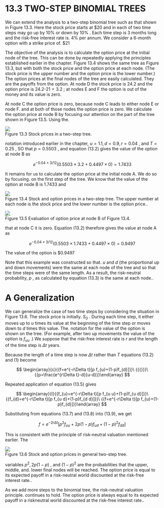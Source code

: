 # 13.3 TWO-STEP BINOMIAL TREES  

We can extend the analysis to a two-step binomial tree such as that shown in Figure 13.3. Here the stock price starts at $\$20$ and in each of two time steps may go up by $10\%$ or down by $10\%$ . Each time step is 3 months long and the risk-free interest rate is. $4\%$ per annum. We consider a 6-month option with a strike price of. $\$21$  

The objective of the analysis is to calculate the option price at the initial node of the tree. This can be done by repeatedly applying the principles established earlier in the chapter. Figure 13.4 shows the same tree as Figure 13.3, but with both the stock price and the option price at each node. (The stock price is the upper number and the option price is the lower number.) The option prices at the final nodes of the tree are easily calculated. They are the payoffs from the option. At node D the stock price is 24.2 and the option price is $24.2\textrm{-}21=3.2$ ; at nodes E and F the option is out of the money and its value is zero.  

At node $\mathrm{C}$ the option price is zero, because node C leads to either node E or node F. and at both of those nodes the option price is zero. We calculate the option price at node B by focusing our attention on the part of the tree shown in Figure 13.5. Using the.  

![](images/bc6527e81d880375ad97653d23ab91a898bd3ceeda0d4a8e3c952d531396cfa5.jpg)  
Figure 13.3 Stock prices in a two-step tree.  

notation introduced earlier in the chapter, $u=1.1,d=0.9,r=0.04$ , and $T=0.25$ , SO that $p=0.5503$ , and equation (13.2) gives the value of the option at node B as  

$$
e^{-0.04\times3/12}(0.5503\times3.2+0.4497\times0)=1.7433
$$  

It remains for us to calculate the option price at the initial node A. We do so by focusing. on the first step of the tree. We know that the value of the option at node B is 1.7433 and  

![](images/e6d04e0d084823804a1433a74d2071f539811f2a5786023ad8d26661c6fd637f.jpg)  
Figure 13.4  Stock and option prices in a two-step tree. The upper number at each node is the stock price and the lower number is the option price..  

![](images/4417750c79066b074683ff665c4fcfdf05b46154812f7892b91025abb95fc2dd.jpg)  
Figure 13.5 Evaluation of option price at node B of Figure 13.4.  

that at node $\mathrm{C}$ it is zero. Equation (13.2) therefore gives the value at node A as  

$$
e^{-0.04\times3/12}(0.5503\times1.7433+0.4497\times0)=0.9497
$$  

The value of the option is $\$0.9497$  

Note that this example was constructed so that. $u$ and $d$ (the proportional up and down movements) were the same at each node of the tree and so that the time steps were of the same length. As a result, the risk-neutral probability, $p$ , as calculated by equation (13.3) is the same at each node..  

# A Generalization  

We can generalize the case of two time steps by considering the situation in Figure 13.6. The stock price is initially. $S_{0}$ . During each time step, it either moves up to $u$ times its value at the beginning of the time step or moves down to $d$ times this value. The. notation for the value of the option is shown on the tree. (For example, after two up movements the value of the option is $f_{u u}$ .) We suppose that the risk-free interest rate is $r$ and the length of the time step is $\Delta t$ years.  

Because the length of a time step is now $\Delta t$ rather than $T$ equations (13.2) and (1) become  

$$
\begin{array}{c}{{f=e^{-r\Delta t}[p f_{u}+(1-p)f_{d}]}}\ {{{}}}\ {{p=\frac{e^{r\Delta t}-d}{u-d}}}\end{array}
$$  

Repeated application of equation (13.5) gives  

$$
\begin{array}{l}{{f_{u}=e^{-r\Delta t}[p f_{u u}+(1-p)f_{u d}]}}\ {{f_{d}=e^{-r\Delta t}[p f_{u d}+(1-p)f_{d d}]}}\ {{f=e^{-r\Delta t}[p f_{u}+(1-p)f_{d}]}}\end{array}
$$  

Substituting from equations (13.7) and (13.8) into (13.9), we get  

$$
f=e^{-2r\Delta t}[p^{2}f_{u u}+2p(1-p)f_{u d}+(1-p)^{2}f_{d d}]
$$  

This is consistent with the principle of risk-neutral valuation mentioned earlier. The  

![](images/45daf1a60ec3fcac469294a72e70e50cec267a26a39b21bce88db6ac59535226.jpg)  
Figure 13.6 Stock and option prices in general two-step tree.  

variables $p^{2},2p(1-p)$ , and $(1-p)^{2}$ are the probabilities that the upper, middle, and. lower final nodes will be reached. The option price is equal to its expected payoff in a risk-neutral world discounted at the risk-free interest rate..  

As we add more steps to the binomial tree, the risk-neutral valuation principle. continues to hold. The option price is always equal to its expected payoff in a riskneutral world discounted at the risk-free interest rate..  

